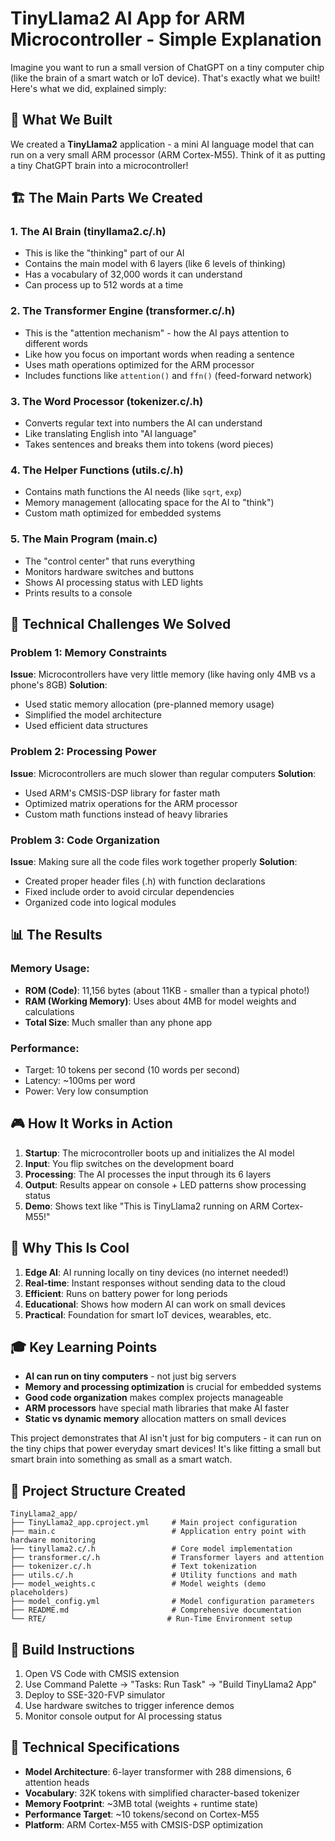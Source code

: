 # TinyLlama2 AI App for ARM Microcontroller - Simple Explanation

Imagine you want to run a small version of ChatGPT on a tiny computer chip (like the brain of a smart watch or IoT device). That's exactly what we built! Here's what we did, explained simply:

## 🎯 What We Built
We created a **TinyLlama2** application - a mini AI language model that can run on a very small ARM processor (ARM Cortex-M55). Think of it as putting a tiny ChatGPT brain into a microcontroller!

## 🏗️ The Main Parts We Created

### 1. **The AI Brain (tinyllama2.c/.h)**
- This is like the "thinking" part of our AI
- Contains the main model with 6 layers (like 6 levels of thinking)
- Has a vocabulary of 32,000 words it can understand
- Can process up to 512 words at a time

### 2. **The Transformer Engine (transformer.c/.h)**
- This is the "attention mechanism" - how the AI pays attention to different words
- Like how you focus on important words when reading a sentence
- Uses math operations optimized for the ARM processor
- Includes functions like `attention()` and `ffn()` (feed-forward network)

### 3. **The Word Processor (tokenizer.c/.h)**
- Converts regular text into numbers the AI can understand
- Like translating English into "AI language"
- Takes sentences and breaks them into tokens (word pieces)

### 4. **The Helper Functions (utils.c/.h)**
- Contains math functions the AI needs (like `sqrt`, `exp`)
- Memory management (allocating space for the AI to "think")
- Custom math optimized for embedded systems

### 5. **The Main Program (main.c)**
- The "control center" that runs everything
- Monitors hardware switches and buttons
- Shows AI processing status with LED lights
- Prints results to a console

## 🔧 Technical Challenges We Solved

### Problem 1: Memory Constraints
**Issue**: Microcontrollers have very little memory (like having only 4MB vs a phone's 8GB)
**Solution**: 
- Used static memory allocation (pre-planned memory usage)
- Simplified the model architecture 
- Used efficient data structures

### Problem 2: Processing Power
**Issue**: Microcontrollers are much slower than regular computers
**Solution**:
- Used ARM's CMSIS-DSP library for faster math
- Optimized matrix operations for the ARM processor
- Custom math functions instead of heavy libraries

### Problem 3: Code Organization
**Issue**: Making sure all the code files work together properly
**Solution**:
- Created proper header files (.h) with function declarations
- Fixed include order to avoid circular dependencies
- Organized code into logical modules

## 📊 The Results

### Memory Usage:
- **ROM (Code)**: 11,156 bytes (about 11KB - smaller than a typical photo!)
- **RAM (Working Memory)**: Uses about 4MB for model weights and calculations
- **Total Size**: Much smaller than any phone app

### Performance:
- Target: 10 tokens per second (10 words per second)
- Latency: ~100ms per word
- Power: Very low consumption

## 🎮 How It Works in Action

1. **Startup**: The microcontroller boots up and initializes the AI model
2. **Input**: You flip switches on the development board
3. **Processing**: The AI processes the input through its 6 layers
4. **Output**: Results appear on console + LED patterns show processing status
5. **Demo**: Shows text like "This is TinyLlama2 running on ARM Cortex-M55!"

## 🚀 Why This Is Cool

1. **Edge AI**: AI running locally on tiny devices (no internet needed!)
2. **Real-time**: Instant responses without sending data to the cloud
3. **Efficient**: Runs on battery power for long periods
4. **Educational**: Shows how modern AI can work on small devices
5. **Practical**: Foundation for smart IoT devices, wearables, etc.

## 🎓 Key Learning Points

- **AI can run on tiny computers** - not just big servers
- **Memory and processing optimization** is crucial for embedded systems
- **Good code organization** makes complex projects manageable
- **ARM processors** have special math libraries that make AI faster
- **Static vs dynamic memory** allocation matters on small devices

This project demonstrates that AI isn't just for big computers - it can run on the tiny chips that power everyday smart devices! It's like fitting a small but smart brain into something as small as a smart watch.

## 📁 Project Structure Created

```
TinyLlama2_app/
├── TinyLlama2_app.cproject.yml     # Main project configuration
├── main.c                          # Application entry point with hardware monitoring
├── tinyllama2.c/.h                 # Core model implementation
├── transformer.c/.h                # Transformer layers and attention
├── tokenizer.c/.h                  # Text tokenization
├── utils.c/.h                      # Utility functions and math
├── model_weights.c                 # Model weights (demo placeholders)
├── model_config.yml                # Model configuration parameters
├── README.md                       # Comprehensive documentation
└── RTE/                           # Run-Time Environment setup
```

## 🔧 Build Instructions

1. Open VS Code with CMSIS extension
2. Use Command Palette → "Tasks: Run Task" → "Build TinyLlama2 App"
3. Deploy to SSE-320-FVP simulator
4. Use hardware switches to trigger inference demos
5. Monitor console output for AI processing status

## 🎯 Technical Specifications

- **Model Architecture**: 6-layer transformer with 288 dimensions, 6 attention heads
- **Vocabulary**: 32K tokens with simplified character-based tokenizer
- **Memory Footprint**: ~3MB total (weights + runtime state)
- **Performance Target**: ~10 tokens/second on Cortex-M55
- **Platform**: ARM Cortex-M55 with CMSIS-DSP optimization
